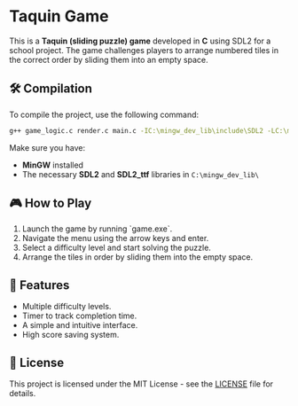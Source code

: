 
# Taquin Game

This is a **Taquin (sliding puzzle) game** developed in **C** using SDL2 for a school project. The game challenges players to arrange numbered tiles in the correct order by sliding them into an empty space.

## 🛠 Compilation

To compile the project, use the following command:

```bash
g++ game_logic.c render.c main.c -IC:\mingw_dev_lib\include\SDL2 -LC:\mingw_dev_lib\lib -w -Wl,-subsystem,windows -lmingw32 -lSDL2main -lSDL2 -lSDL2_ttf -o game
```

Make sure you have:
- **MinGW** installed
- The necessary **SDL2** and **SDL2_ttf** libraries in `C:\mingw_dev_lib\`

## 🎮 How to Play
1. Launch the game by running \`game.exe\`.
2. Navigate the menu using the arrow keys and enter.
3. Select a difficulty level and start solving the puzzle.
4. Arrange the tiles in order by sliding them into the empty space.

## 📌 Features
- Multiple difficulty levels.
- Timer to track completion time.
- A simple and intuitive interface.
- High score saving system.

## 📜 License
This project is licensed under the MIT License - see the [LICENSE](LICENSE) file for details.

